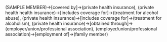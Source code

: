 (SAMPLE MEMBER)->[covered by]->(private health insurance), (private health health insurance)->[includes coverage for]->(treatment for alcohol abuse), (private health insurance)->[includes coverage for]->(treatment for alcoholism), (private health insurance)->[obtained through]->(employer/union/professional association), (employer/union/professional association)->[employment of]->(family member)